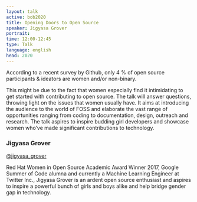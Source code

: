 ```yaml
---
layout: talk
active: bob2020
title: Opening Doors to Open Source
speaker: Jigyasa Grover 
portrait: 
time: 12:00-12:45
type: Talk
language: english
head: 2020
---
```


According to a recent survey by Github, only 4&nbsp;% of open source
participants & ideators are women and/or non-binary. 

This might be due to the fact that women especially find it
intimidating to get started with contributing to open source. The talk
will answer questions, throwing light on the issues that women usually
have. It aims at introducing the audience to the world of FOSS and
elaborate the vast range of opportunities ranging from coding to
documentation, design, outreach and research.  The talk aspires to
inspire budding girl developers and showcase women who’ve made
significant contributions to technology.

### Jigyasa Grover

[@jigyasa_grover](http://twitter.com/jigyasa_grover)

Red Hat Women in Open Source Academic Award Winner 2017, Google Summer
of Code alumna and currently a Machine Learning Engineer at Twitter
Inc., Jigyasa Grover is an ardent open source enthusiast and aspires
to inspire a powerful bunch of girls and boys alike and help bridge
gender gap in technology.
